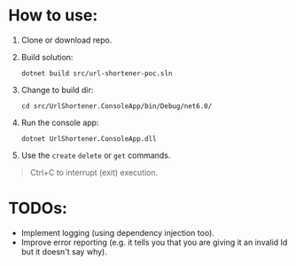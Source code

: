 # How to use:
1) Clone or download repo.
1) Build solution:
    ```
    dotnet build src/url-shortener-poc.sln
    ```
1) Change to build dir:

    ```
    cd src/UrlShortener.ConsoleApp/bin/Debug/net6.0/
    ```
1) Run the console app:
   ```
   dotnet UrlShortener.ConsoleApp.dll
   ```
1) Use the `create` `delete` or `get` commands.
   
> Ctrl+C to interrupt (exit) execution.

# TODOs:
- Implement logging (using dependency injection too).
- Improve error reporting (e.g. it tells you that you are giving it an invalid Id but it doesn't say why).